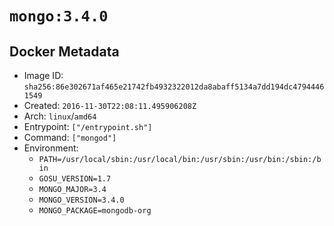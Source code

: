 # `mongo:3.4.0`

## Docker Metadata

- Image ID: `sha256:86e302671af465e21742fb4932322012da8abaff5134a7dd194dc47944461549`
- Created: `2016-11-30T22:08:11.495906208Z`
- Arch: `linux`/`amd64`
- Entrypoint: `["/entrypoint.sh"]`
- Command: `["mongod"]`
- Environment:
  - `PATH=/usr/local/sbin:/usr/local/bin:/usr/sbin:/usr/bin:/sbin:/bin`
  - `GOSU_VERSION=1.7`
  - `MONGO_MAJOR=3.4`
  - `MONGO_VERSION=3.4.0`
  - `MONGO_PACKAGE=mongodb-org`
